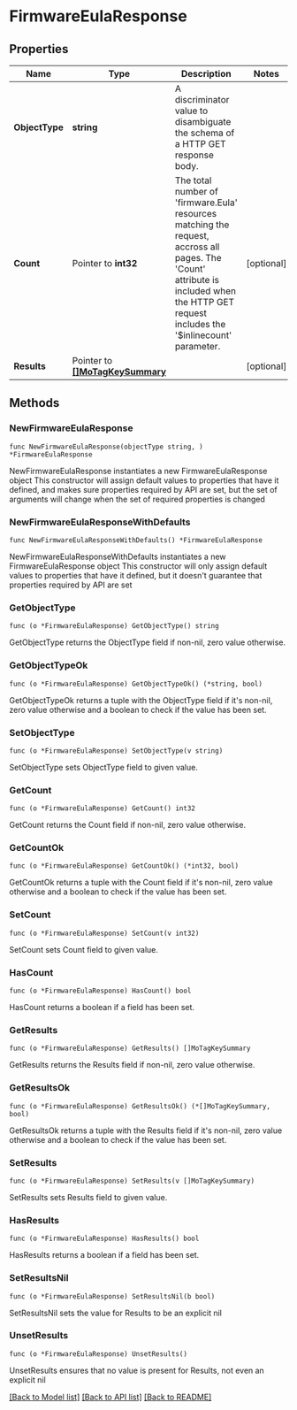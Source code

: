 # FirmwareEulaResponse

## Properties

Name | Type | Description | Notes
------------ | ------------- | ------------- | -------------
**ObjectType** | **string** | A discriminator value to disambiguate the schema of a HTTP GET response body. | 
**Count** | Pointer to **int32** | The total number of &#39;firmware.Eula&#39; resources matching the request, accross all pages. The &#39;Count&#39; attribute is included when the HTTP GET request includes the &#39;$inlinecount&#39; parameter. | [optional] 
**Results** | Pointer to [**[]MoTagKeySummary**](mo.TagKeySummary.md) |  | [optional] 

## Methods

### NewFirmwareEulaResponse

`func NewFirmwareEulaResponse(objectType string, ) *FirmwareEulaResponse`

NewFirmwareEulaResponse instantiates a new FirmwareEulaResponse object
This constructor will assign default values to properties that have it defined,
and makes sure properties required by API are set, but the set of arguments
will change when the set of required properties is changed

### NewFirmwareEulaResponseWithDefaults

`func NewFirmwareEulaResponseWithDefaults() *FirmwareEulaResponse`

NewFirmwareEulaResponseWithDefaults instantiates a new FirmwareEulaResponse object
This constructor will only assign default values to properties that have it defined,
but it doesn't guarantee that properties required by API are set

### GetObjectType

`func (o *FirmwareEulaResponse) GetObjectType() string`

GetObjectType returns the ObjectType field if non-nil, zero value otherwise.

### GetObjectTypeOk

`func (o *FirmwareEulaResponse) GetObjectTypeOk() (*string, bool)`

GetObjectTypeOk returns a tuple with the ObjectType field if it's non-nil, zero value otherwise
and a boolean to check if the value has been set.

### SetObjectType

`func (o *FirmwareEulaResponse) SetObjectType(v string)`

SetObjectType sets ObjectType field to given value.


### GetCount

`func (o *FirmwareEulaResponse) GetCount() int32`

GetCount returns the Count field if non-nil, zero value otherwise.

### GetCountOk

`func (o *FirmwareEulaResponse) GetCountOk() (*int32, bool)`

GetCountOk returns a tuple with the Count field if it's non-nil, zero value otherwise
and a boolean to check if the value has been set.

### SetCount

`func (o *FirmwareEulaResponse) SetCount(v int32)`

SetCount sets Count field to given value.

### HasCount

`func (o *FirmwareEulaResponse) HasCount() bool`

HasCount returns a boolean if a field has been set.

### GetResults

`func (o *FirmwareEulaResponse) GetResults() []MoTagKeySummary`

GetResults returns the Results field if non-nil, zero value otherwise.

### GetResultsOk

`func (o *FirmwareEulaResponse) GetResultsOk() (*[]MoTagKeySummary, bool)`

GetResultsOk returns a tuple with the Results field if it's non-nil, zero value otherwise
and a boolean to check if the value has been set.

### SetResults

`func (o *FirmwareEulaResponse) SetResults(v []MoTagKeySummary)`

SetResults sets Results field to given value.

### HasResults

`func (o *FirmwareEulaResponse) HasResults() bool`

HasResults returns a boolean if a field has been set.

### SetResultsNil

`func (o *FirmwareEulaResponse) SetResultsNil(b bool)`

 SetResultsNil sets the value for Results to be an explicit nil

### UnsetResults
`func (o *FirmwareEulaResponse) UnsetResults()`

UnsetResults ensures that no value is present for Results, not even an explicit nil

[[Back to Model list]](../README.md#documentation-for-models) [[Back to API list]](../README.md#documentation-for-api-endpoints) [[Back to README]](../README.md)



